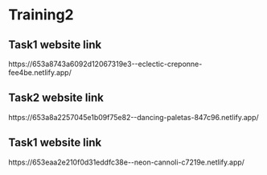 # Training2

<h2> Task1 website link </h2>
https://653a8743a6092d12067319e3--eclectic-creponne-fee4be.netlify.app/

<h2> Task2 website link </h2>
https://653a8a2257045e1b09f75e82--dancing-paletas-847c96.netlify.app/
<h2> Task1 website link </h2>
https://653eaa2e210f0d31eddfc38e--neon-cannoli-c7219e.netlify.app/
